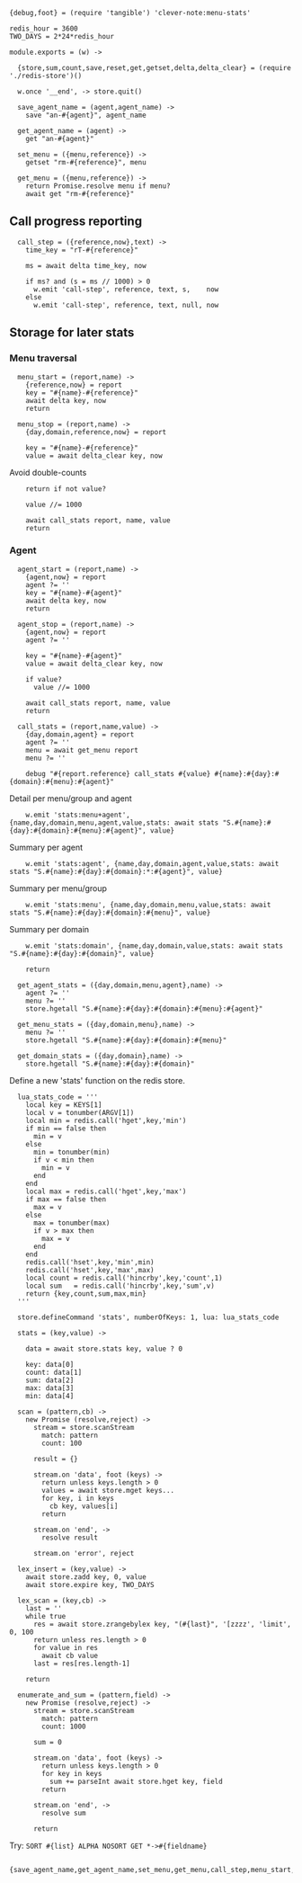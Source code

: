    {debug,foot} = (require 'tangible') 'clever-note:menu-stats'

    redis_hour = 3600
    TWO_DAYS = 2*24*redis_hour

    module.exports = (w) ->

      {store,sum,count,save,reset,get,getset,delta,delta_clear} = (require './redis-store')()

      w.once '__end', -> store.quit()

      save_agent_name = (agent,agent_name) ->
        save "an-#{agent}", agent_name

      get_agent_name = (agent) ->
        get "an-#{agent}"

      set_menu = ({menu,reference}) ->
        getset "rm-#{reference}", menu

      get_menu = ({menu,reference}) ->
        return Promise.resolve menu if menu?
        await get "rm-#{reference}"

Call progress reporting
-----------------------

      call_step = ({reference,now},text) ->
        time_key = "rT-#{reference}"

        ms = await delta time_key, now

        if ms? and (s = ms // 1000) > 0
          w.emit 'call-step', reference, text, s,    now
        else
          w.emit 'call-step', reference, text, null, now

Storage for later stats
-----------------------

### Menu traversal

      menu_start = (report,name) ->
        {reference,now} = report
        key = "#{name}-#{reference}"
        await delta key, now
        return

      menu_stop = (report,name) ->
        {day,domain,reference,now} = report

        key = "#{name}-#{reference}"
        value = await delta_clear key, now

Avoid double-counts

        return if not value?

        value //= 1000

        await call_stats report, name, value
        return

### Agent

      agent_start = (report,name) ->
        {agent,now} = report
        agent ?= ''
        key = "#{name}-#{agent}"
        await delta key, now
        return

      agent_stop = (report,name) ->
        {agent,now} = report
        agent ?= ''

        key = "#{name}-#{agent}"
        value = await delta_clear key, now

        if value?
          value //= 1000

        await call_stats report, name, value
        return

      call_stats = (report,name,value) ->
        {day,domain,agent} = report
        agent ?= ''
        menu = await get_menu report
        menu ?= ''

        debug "#{report.reference} call_stats #{value} #{name}:#{day}:#{domain}:#{menu}:#{agent}"

Detail per menu/group and agent

        w.emit 'stats:menu+agent', {name,day,domain,menu,agent,value,stats: await stats "S.#{name}:#{day}:#{domain}:#{menu}:#{agent}", value}

Summary per agent

        w.emit 'stats:agent', {name,day,domain,agent,value,stats: await stats "S.#{name}:#{day}:#{domain}:*:#{agent}", value}

Summary per menu/group

        w.emit 'stats:menu', {name,day,domain,menu,value,stats: await stats "S.#{name}:#{day}:#{domain}:#{menu}", value}

Summary per domain

        w.emit 'stats:domain', {name,day,domain,value,stats: await stats "S.#{name}:#{day}:#{domain}", value}

        return

      get_agent_stats = ({day,domain,menu,agent},name) ->
        agent ?= ''
        menu ?= ''
        store.hgetall "S.#{name}:#{day}:#{domain}:#{menu}:#{agent}"

      get_menu_stats = ({day,domain,menu},name) ->
        menu ?= ''
        store.hgetall "S.#{name}:#{day}:#{domain}:#{menu}"

      get_domain_stats = ({day,domain},name) ->
        store.hgetall "S.#{name}:#{day}:#{domain}"

Define a new 'stats' function on the redis store.

      lua_stats_code = '''
        local key = KEYS[1]
        local v = tonumber(ARGV[1])
        local min = redis.call('hget',key,'min')
        if min == false then
          min = v
        else
          min = tonumber(min)
          if v < min then
            min = v
          end
        end
        local max = redis.call('hget',key,'max')
        if max == false then
          max = v
        else
          max = tonumber(max)
          if v > max then
            max = v
          end
        end
        redis.call('hset',key,'min',min)
        redis.call('hset',key,'max',max)
        local count = redis.call('hincrby',key,'count',1)
        local sum   = redis.call('hincrby',key,'sum',v)
        return {key,count,sum,max,min}
      '''

      store.defineCommand 'stats', numberOfKeys: 1, lua: lua_stats_code

      stats = (key,value) ->

        data = await store.stats key, value ? 0

        key: data[0]
        count: data[1]
        sum: data[2]
        max: data[3]
        min: data[4]

      scan = (pattern,cb) ->
        new Promise (resolve,reject) ->
          stream = store.scanStream
            match: pattern
            count: 100

          result = {}

          stream.on 'data', foot (keys) ->
            return unless keys.length > 0
            values = await store.mget keys...
            for key, i in keys
              cb key, values[i]
            return

          stream.on 'end', ->
            resolve result

          stream.on 'error', reject

      lex_insert = (key,value) ->
        await store.zadd key, 0, value
        await store.expire key, TWO_DAYS

      lex_scan = (key,cb) ->
        last = ''
        while true
          res = await store.zrangebylex key, "(#{last}", '[zzzz', 'limit', 0, 100
          return unless res.length > 0
          for value in res
            await cb value
          last = res[res.length-1]

        return

      enumerate_and_sum = (pattern,field) ->
        new Promise (resolve,reject) ->
          stream = store.scanStream
            match: pattern
            count: 1000

          sum = 0

          stream.on 'data', foot (keys) ->
            return unless keys.length > 0
            for key in keys
              sum += parseInt await store.hget key, field
            return

          stream.on 'end', ->
            resolve sum

          return

Try: `SORT #{list} ALPHA NOSORT GET *->#{fieldname}`

      {save_agent_name,get_agent_name,set_menu,get_menu,call_step,menu_start,menu_stop,agent_start,agent_stop,call_stats,get_agent_stats,get_menu_stats,get_domain_stats,lex_insert,lex_scan,enumerate_and_sum}
